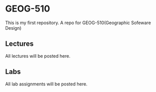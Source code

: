 # GEOG-510
This is my first repository.
A repo for GEOG-510(Geographic Sofeware Design)

## Lectures
All lectures will be posted here.

## Labs
All lab assignments will be posted here.
